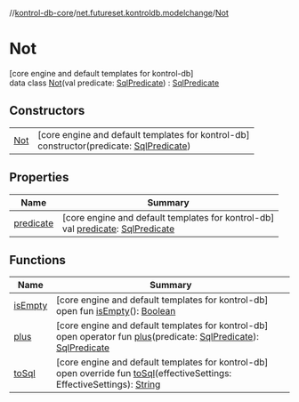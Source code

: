 //[kontrol-db-core](../../../index.md)/[net.futureset.kontroldb.modelchange](../index.md)/[Not](index.md)

# Not

[core engine and default templates for kontrol-db]\
data class [Not](index.md)(val predicate: [SqlPredicate](../-sql-predicate/index.md)) : [SqlPredicate](../-sql-predicate/index.md)

## Constructors

| | |
|---|---|
| [Not](-not.md) | [core engine and default templates for kontrol-db]<br>constructor(predicate: [SqlPredicate](../-sql-predicate/index.md)) |

## Properties

| Name | Summary |
|---|---|
| [predicate](predicate.md) | [core engine and default templates for kontrol-db]<br>val [predicate](predicate.md): [SqlPredicate](../-sql-predicate/index.md) |

## Functions

| Name | Summary |
|---|---|
| [isEmpty](../-sql-predicate/is-empty.md) | [core engine and default templates for kontrol-db]<br>open fun [isEmpty](../-sql-predicate/is-empty.md)(): [Boolean](https://kotlinlang.org/api/latest/jvm/stdlib/kotlin/-boolean/index.html) |
| [plus](../-sql-predicate/plus.md) | [core engine and default templates for kontrol-db]<br>open operator fun [plus](../-sql-predicate/plus.md)(predicate: [SqlPredicate](../-sql-predicate/index.md)): [SqlPredicate](../-sql-predicate/index.md) |
| [toSql](to-sql.md) | [core engine and default templates for kontrol-db]<br>open override fun [toSql](to-sql.md)(effectiveSettings: EffectiveSettings): [String](https://kotlinlang.org/api/latest/jvm/stdlib/kotlin/-string/index.html) |
